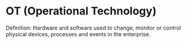# OT (Operational Technology)

Definition: Hardware and software used to change, monitor or control physical devices, processes and events in the enterprise.